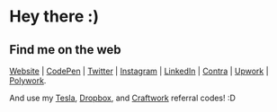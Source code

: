 # Hey there :)


## Find me on the web
[Website](https://marcelrojas.vercel.app) | [CodePen](https://codepen.com/marcelrojas) | [Twitter](https://twitter.com/marcelrojas_) | [Instagram](https://instagram.com/marcelrojas_) | [LinkedIn](https://linkedin.com/in/whyismarcel) | [Contra](https://contra.com/marcelrojas) | [Upwork](https://www.upwork.com/freelancers/~01fc0c547c6acf72b1) | [Polywork](https://www.polywork.com/marcelrojas).

And use my [Tesla](https://ts.la/marcel57821), [Dropbox](https://dropbox.com/referrals/AABHudIdFgNioZ31QVq5ui9vwFNDgVjX9p4?src=global9), and [Craftwork](https://craftwork.design/marcelrojas/?ref=258) referral codes! :D

